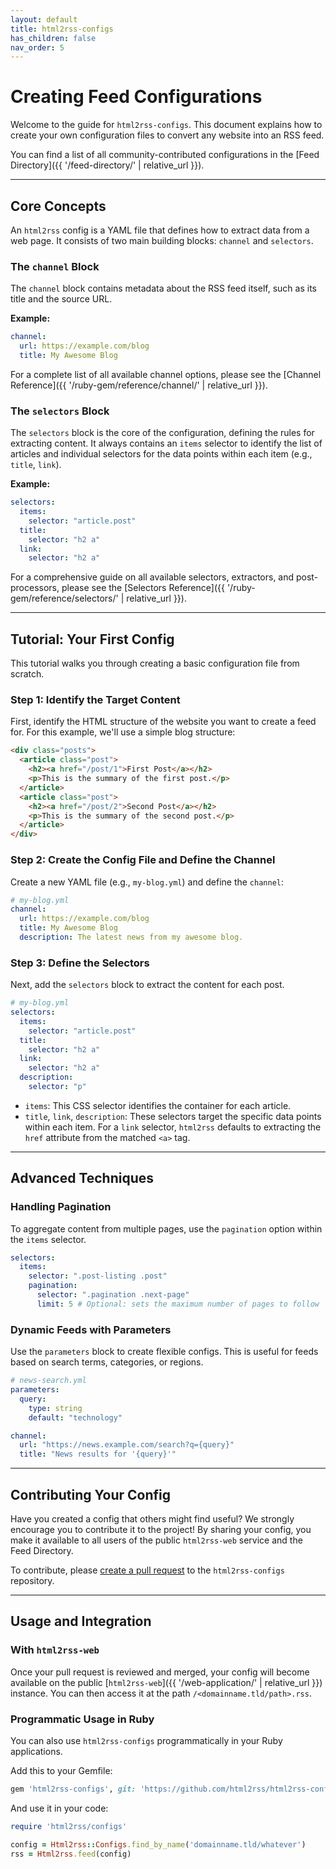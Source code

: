```yaml
---
layout: default
title: html2rss-configs
has_children: false
nav_order: 5
---
```


# Creating Feed Configurations

Welcome to the guide for `html2rss-configs`. This document explains how to create your own configuration files to convert any website into an RSS feed.

You can find a list of all community-contributed configurations in the [Feed Directory]({{ '/feed-directory/' | relative_url }}).

---

## Core Concepts

An `html2rss` config is a YAML file that defines how to extract data from a web page. It consists of two main building blocks: `channel` and `selectors`.

### The `channel` Block

The `channel` block contains metadata about the RSS feed itself, such as its title and the source URL.

**Example:**

```yaml
channel:
  url: https://example.com/blog
  title: My Awesome Blog
```

For a complete list of all available channel options, please see the [Channel Reference]({{ '/ruby-gem/reference/channel/' | relative_url }}).

### The `selectors` Block

The `selectors` block is the core of the configuration, defining the rules for extracting content. It always contains an `items` selector to identify the list of articles and individual selectors for the data points within each item (e.g., `title`, `link`).

**Example:**

```yaml
selectors:
  items:
    selector: "article.post"
  title:
    selector: "h2 a"
  link:
    selector: "h2 a"
```

For a comprehensive guide on all available selectors, extractors, and post-processors, please see the [Selectors Reference]({{ '/ruby-gem/reference/selectors/' | relative_url }}).

---

## Tutorial: Your First Config

This tutorial walks you through creating a basic configuration file from scratch.

### Step 1: Identify the Target Content

First, identify the HTML structure of the website you want to create a feed for. For this example, we'll use a simple blog structure:

```html
<div class="posts">
  <article class="post">
    <h2><a href="/post/1">First Post</a></h2>
    <p>This is the summary of the first post.</p>
  </article>
  <article class="post">
    <h2><a href="/post/2">Second Post</a></h2>
    <p>This is the summary of the second post.</p>
  </article>
</div>
```

### Step 2: Create the Config File and Define the Channel

Create a new YAML file (e.g., `my-blog.yml`) and define the `channel`:

```yaml
# my-blog.yml
channel:
  url: https://example.com/blog
  title: My Awesome Blog
  description: The latest news from my awesome blog.
```

### Step 3: Define the Selectors

Next, add the `selectors` block to extract the content for each post.

```yaml
# my-blog.yml
selectors:
  items:
    selector: "article.post"
  title:
    selector: "h2 a"
  link:
    selector: "h2 a"
  description:
    selector: "p"
```

- `items`: This CSS selector identifies the container for each article.
- `title`, `link`, `description`: These selectors target the specific data points within each item. For a `link` selector, `html2rss` defaults to extracting the `href` attribute from the matched `<a>` tag.

---

## Advanced Techniques

### Handling Pagination

To aggregate content from multiple pages, use the `pagination` option within the `items` selector.

```yaml
selectors:
  items:
    selector: ".post-listing .post"
    pagination:
      selector: ".pagination .next-page"
      limit: 5 # Optional: sets the maximum number of pages to follow
```

### Dynamic Feeds with Parameters

Use the `parameters` block to create flexible configs. This is useful for feeds based on search terms, categories, or regions.

```yaml
# news-search.yml
parameters:
  query:
    type: string
    default: "technology"

channel:
  url: "https://news.example.com/search?q={query}"
  title: "News results for '{query}'"
```

---

## Contributing Your Config

Have you created a config that others might find useful? We strongly encourage you to contribute it to the project! By sharing your config, you make it available to all users of the public `html2rss-web` service and the Feed Directory.

To contribute, please [create a pull request](https://docs.github.com/en/pull-requests/collaborating-with-pull-requests/proposing-changes-to-your-work-with-pull-requests/creating-a-pull-request) to the `html2rss-configs` repository.

---

## Usage and Integration

### With `html2rss-web`

Once your pull request is reviewed and merged, your config will become available on the public [`html2rss-web`]({{ '/web-application/' | relative_url }}) instance. You can then access it at the path `/<domainname.tld/path>.rss`.

### Programmatic Usage in Ruby

You can also use `html2rss-configs` programmatically in your Ruby applications.

Add this to your Gemfile:

```ruby
gem 'html2rss-configs', git: 'https://github.com/html2rss/html2rss-configs.git'
```

And use it in your code:

```ruby
require 'html2rss/configs'

config = Html2rss::Configs.find_by_name('domainname.tld/whatever')
rss = Html2rss.feed(config)
```
